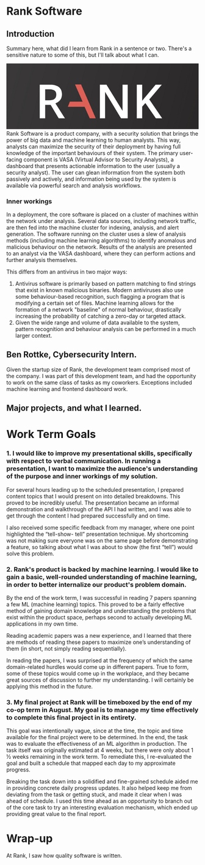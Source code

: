 # Rank Software
## Introduction
Summary here, what did I learn from Rank in a sentence or two. There's a sensitive nature to some of this, but I'll talk about what I can.

![Rank Logo][rank-logo]  
Rank Software is a product company, with a security solution that brings the power of big data and machine learning to human analysts. This way, analysts can maximize the security of their deployment by having full knowledge of the important behaviours of their system. The primary user-facing component is VASA (Virtual Advisor to Security Analysts), a dashboard that presents actionable information to the user (usually a security analyst). The user can glean information from the system both passively and actively, and information being used by the system is available via powerful search and analysis workflows.

### Inner workings
In a deployment, the core software is placed on a cluster of machines within the network under analysis. Several data sources, including network traffic, are then fed into the machine cluster for indexing, analysis, and alert generation. The software running on the cluster uses a slew of analysis methods (including machine learning algorithms) to identify anomalous and malicious behaviour on the network. Results of the analysis are presented to an analyst via the VASA dashboard, where they can perform actions and further analysis themselves.

This differs from an antivirus in two major ways:
1. Antivirus software is primarily based on pattern matching to find strings that exist in known malicious binaries. Modern antiviruses also use some behaviour-based recognition, such flagging a program that is modifying a certain set of files. Machine learning allows for the formation of a network "baseline" of normal behaviour, drastically increasing the probability of catching a zero-day or targeted attack.
2. Given the wide range and volume of data available to the system, pattern recognition and behaviour analysis can be performed in a much larger context.

## Ben Rottke, Cybersecurity Intern.
Given the startup size of Rank, the development team comprised most of the company. I was part of this development team, and had the opportunity to work on the same class of tasks as my coworkers. Exceptions included machine learning and frontend dashboard work.

## Major projects, and what I learned.


# Work Term Goals

### 1. I would like to improve my presentational skills, specifically with respect to verbal communication. In running a presentation, I want to maximize the audience's understanding of the purpose and inner workings of my solution.

For several hours leading up to the scheduled presentation, I prepared content topics that I would present on into detailed breakdowns. This proved to be incredibly useful. The presentation became an informal demonstration and walkthrough of the API I had written, and I was able to get through the content I had prepared successfully and on time.

I also received some specific feedback from my manager, where one point highlighted the “tell-show- tell” presentation technique. My shortcoming was not making sure everyone was on the same page before demonstrating a feature, so talking about what I was about to show (the first “tell”) would solve this problem.

### 2. Rank's product is backed by machine learning. I would like to gain a basic, well-rounded understanding of machine learning, in order to better internalize our product's problem domain.

By the end of the work term, I was successful in reading 7 papers spanning a few ML (machine learning) topics. This proved to be a fairly effective method of gaining domain knowledge and understanding the problems that exist within the product space, perhaps second to actually developing ML applications in my own time.

Reading academic papers was a new experience, and I learned that there are methods of reading these papers to maximize one’s understanding of them (in short, not simply reading sequentially).

In reading the papers, I was surprised at the frequency of which the same domain-related hurdles would come up in different papers. True to form, some of these topics would come up in the workplace, and they became great sources of discussion to further my understanding. I will certainly be applying this method in the future.

### 3. My final project at Rank will be timeboxed by the end of my co-op term in August. My goal is to manage my time effectively to complete this final project in its entirety.

This goal was intentionally vague, since at the time, the topic and time available for the final project were to be determined. In the end, the task was to evaluate the effectiveness of an ML algorithm in production. The task itself was originally estimated at 4 weeks, but there were only about 1 ½ weeks remaining in the work term. To remediate this, I re-evaluated the goal and built a schedule that mapped each day to my approximate progress.

Breaking the task down into a solidified and fine-grained schedule aided me in providing concrete daily progress updates. It also helped keep me from deviating from the task or getting stuck, and made it clear when I was ahead of schedule. I used this time ahead as an opportunity to branch out of the core task to try an interesting evaluation mechanism, which ended up providing great value to the final report.

# Wrap-up
At Rank, I saw how quality software is written.

[rank-logo]: rank-logo.png "Rank Logo"
